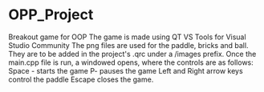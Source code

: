 # OPP_Project
 Breakout game for OOP
 The game is made using QT VS Tools for Visual Studio Community
The png files are used for the paddle, bricks and ball. They are to be added in the project's .qrc  under a /images prefix.
Once the main.cpp file is run, a windowed opens, where the controls are as follows:
Space - starts the game
P- pauses the game
Left and Right arrow keys control the paddle
Escape closes the game.
